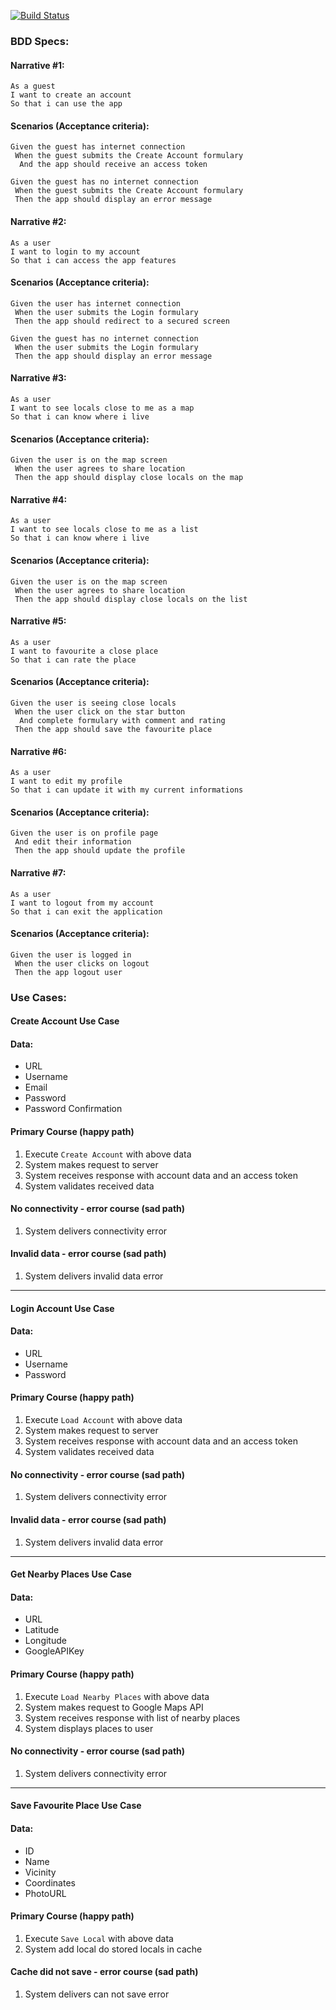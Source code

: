 [![Build Status](https://travis-ci.com/ps1312/map_app.svg?branch=main)](https://travis-ci.com/ps1312/map_app)

### BDD Specs:

#### Narrative #1:
```
As a guest
I want to create an account
So that i can use the app
```

#### Scenarios (Acceptance criteria):
```
Given the guest has internet connection
 When the guest submits the Create Account formulary
  And the app should receive an access token
```

```
Given the guest has no internet connection
 When the guest submits the Create Account formulary
 Then the app should display an error message
```

#### Narrative #2:
```
As a user
I want to login to my account
So that i can access the app features
```

#### Scenarios (Acceptance criteria):
```
Given the user has internet connection
 When the user submits the Login formulary
 Then the app should redirect to a secured screen
```

```
Given the guest has no internet connection
 When the user submits the Login formulary
 Then the app should display an error message
```

#### Narrative #3:
```
As a user
I want to see locals close to me as a map
So that i can know where i live
```

#### Scenarios (Acceptance criteria):
```
Given the user is on the map screen
 When the user agrees to share location
 Then the app should display close locals on the map
```

#### Narrative #4:
```
As a user
I want to see locals close to me as a list
So that i can know where i live
```

#### Scenarios (Acceptance criteria):
```
Given the user is on the map screen
 When the user agrees to share location
 Then the app should display close locals on the list
```

#### Narrative #5:
```
As a user
I want to favourite a close place
So that i can rate the place
```

#### Scenarios (Acceptance criteria):
```
Given the user is seeing close locals
 When the user click on the star button
  And complete formulary with comment and rating
 Then the app should save the favourite place
```

#### Narrative #6:
```
As a user
I want to edit my profile
So that i can update it with my current informations
```

#### Scenarios (Acceptance criteria):
```
Given the user is on profile page
 And edit their information
 Then the app should update the profile
```

#### Narrative #7:
```
As a user
I want to logout from my account
So that i can exit the application
```

#### Scenarios (Acceptance criteria):
```
Given the user is logged in
 When the user clicks on logout
 Then the app logout user
```

### Use Cases:

#### Create Account Use Case

#### Data:
- URL
- Username
- Email
- Password
- Password Confirmation

#### Primary Course (happy path)
1. Execute `Create Account` with above data
2. System makes request to server
3. System receives response with account data and an access token
4. System validates received data

#### No connectivity - error course (sad path)
1. System delivers connectivity error

#### Invalid data - error course (sad path)
1. System delivers invalid data error

---

#### Login Account Use Case

#### Data:
- URL
- Username
- Password

#### Primary Course (happy path)
1. Execute `Load Account` with above data
2. System makes request to server
3. System receives response with account data and an access token
4. System validates received data

#### No connectivity - error course (sad path)
1. System delivers connectivity error

#### Invalid data - error course (sad path)
1. System delivers invalid data error

---

#### Get Nearby Places Use Case

#### Data:
- URL
- Latitude
- Longitude
- GoogleAPIKey

#### Primary Course (happy path)
1. Execute `Load Nearby Places` with above data
2. System makes request to Google Maps API
3. System receives response with list of nearby places
4. System displays places to user

#### No connectivity - error course (sad path)
1. System delivers connectivity error

---

#### Save Favourite Place Use Case

#### Data:
- ID
- Name
- Vicinity
- Coordinates
- PhotoURL

#### Primary Course (happy path)
1. Execute `Save Local` with above data
2. System add local do stored locals in cache

#### Cache did not save - error course (sad path)
1. System delivers can not save error
